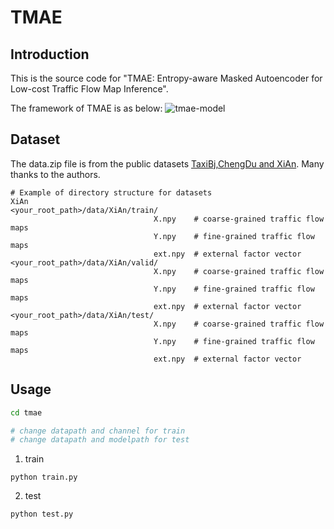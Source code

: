 # TMAE

## Introduction

This is the source code for "TMAE: Entropy-aware Masked Autoencoder for Low-cost Traffic Flow Map Inference".

The framework of TMAE is as below:
![tmae-model](https://github.com/user-attachments/assets/d5316372-fbe0-46c0-831a-6fa5a25b064b)

## Dataset

The data.zip file is from the public datasets [TaxiBj](https://github.com/yoshall/UrbanFM/tree/master/data),[ChengDu and XiAn](https://github.com/luimoli/RATFM/tree/master/data). Many thanks to the authors.

```
# Example of directory structure for datasets
XiAn
<your_root_path>/data/XiAn/train/
                                X.npy    # coarse-grained traffic flow maps
                                Y.npy    # fine-grained traffic flow maps
                                ext.npy  # external factor vector
<your_root_path>/data/XiAn/valid/
                                X.npy    # coarse-grained traffic flow maps
                                Y.npy    # fine-grained traffic flow maps
                                ext.npy  # external factor vector
<your_root_path>/data/XiAn/test/
                                X.npy    # coarse-grained traffic flow maps
                                Y.npy    # fine-grained traffic flow maps
                                ext.npy  # external factor vector
```

## Usage

```bash
cd tmae

# change datapath and channel for train
# change datapath and modelpath for test
```

1. train

```
python train.py
```

2. test

```
python test.py
```
